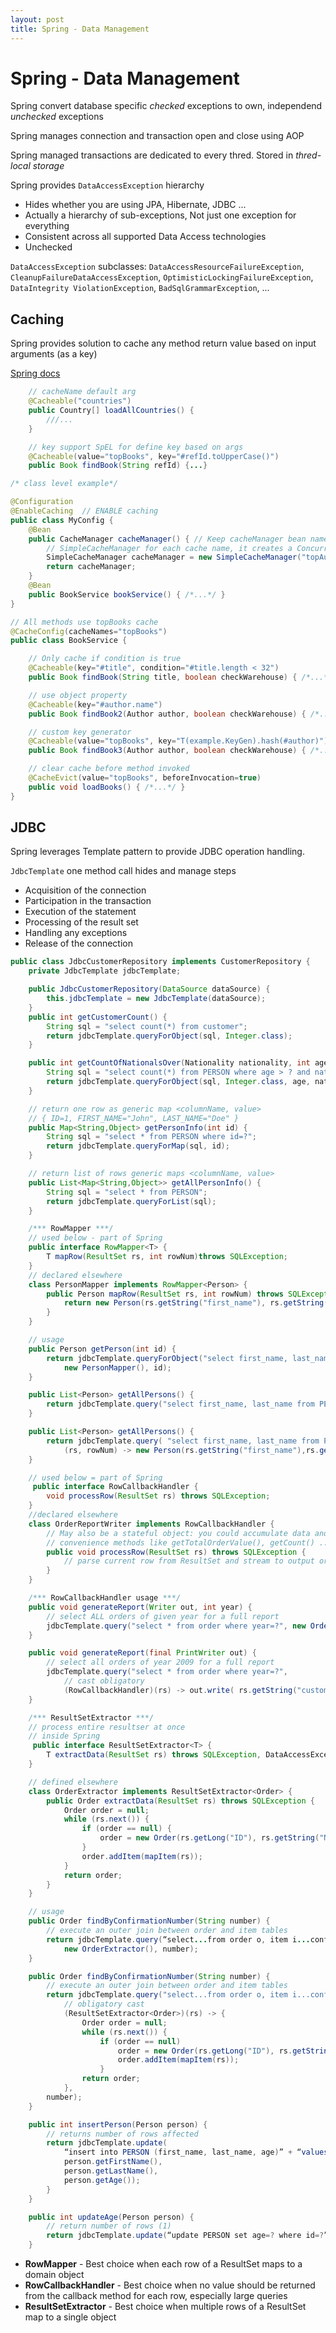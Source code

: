 ```yaml
---
layout: post
title: Spring - Data Management
---
```

# Spring - Data Management

Spring convert database specific _checked_ exceptions to own, independend _unchecked_ exceptions

Spring manages connection and transaction open and close using AOP

Spring managed transactions are dedicated to every thred. Stored in _thred-local storage_

Spring provides `DataAccessException` hierarchy

- Hides whether you are using JPA, Hibernate, JDBC ...
- Actually a hierarchy of sub-exceptions, Not just one exception for everything
- Consistent across all supported Data Access technologies
- Unchecked

`DataAccessException` subclasses: `DataAccessResourceFailureException`, `CleanupFailureDataAccessException`, `OptimisticLockingFailureException`, `DataIntegrity ViolationException`, `BadSqlGrammarException`, ...

## Caching

Spring provides solution to cache any method return value based on input arguments (as a key)

[Spring docs](https://docs.spring.io/spring/docs/current/spring-framework-reference/integration.html#cache)

```java
    // cacheName default arg
    @Cacheable("countries")
    public Country[] loadAllCountries() {
        ///...
    }

    // key support SpEL for define key based on args
    @Cacheable(value="topBooks", key="#refId.toUpperCase()")
    public Book findBook(String refId) {...}

/* class level example*/

@Configuration
@EnableCaching  // ENABLE caching
public class MyConfig {
    @Bean
    public CacheManager cacheManager() { // Keep cacheManager bean name
        // SimpleCacheManager for each cache name, it creates a ConcurrentHashMap
        SimpleCacheManager cacheManager = new SimpleCacheManager("topAuthors", "topBooks");
        return cacheManager;
    }
    @Bean
    public BookService bookService() { /*...*/ }
}

// All methods use topBooks cache
@CacheConfig(cacheNames="topBooks") 
public class BookService {

    // Only cache if condition is true
    @Cacheable(key="#title", condition="#title.length < 32")
    public Book findBook(String title, boolean checkWarehouse) { /*...*/ }

    // use object property
    @Cacheable(key="#author.name")
    public Book findBook2(Author author, boolean checkWarehouse) { /*...*/ }

    // custom key generator
    @Cacheable(value="topBooks", key="T(example.KeyGen).hash(#author)")
    public Book findBook3(Author author, boolean checkWarehouse) { /*...*/ }

    // clear cache before method invoked
    @CacheEvict(value="topBooks", beforeInvocation=true)
    public void loadBooks() { /*...*/ }
}
```

## JDBC

Spring leverages Template pattern to provide JDBC operation handling.

`JdbcTemplate` one method call hides and manage steps

- Acquisition of the connection 
- Participation in the transaction 
- Execution of the statement 
- Processing of the result set 
- Handling any exceptions 
- Release of the connection

```java
public class JdbcCustomerRepository implements CustomerRepository {
    private JdbcTemplate jdbcTemplate;

    public JdbcCustomerRepository(DataSource dataSource) {
        this.jdbcTemplate = new JdbcTemplate(dataSource);
    }
    public int getCustomerCount() {
        String sql = "select count(*) from customer";
        return jdbcTemplate.queryForObject(sql, Integer.class);
    }

    public int getCountOfNationalsOver(Nationality nationality, int age) {
        String sql = "select count(*) from PERSON where age > ? and nationality = ?";
        return jdbcTemplate.queryForObject(sql, Integer.class, age, nationality.toString());
    }

    // return one row as generic map <columnName, value>
    // { ID=1, FIRST_NAME="John", LAST_NAME="Doe" }
    public Map<String,Object> getPersonInfo(int id) {
        String sql = "select * from PERSON where id=?";
        return jdbcTemplate.queryForMap(sql, id);
    }

    // return list of rows generic maps <columnName, value>
    public List<Map<String,Object>> getAllPersonInfo() {
        String sql = "select * from PERSON";
        return jdbcTemplate.queryForList(sql);
    }

    /*** RowMapper ***/
    // used below - part of Spring
    public interface RowMapper<T> {
        T mapRow(ResultSet rs, int rowNum)throws SQLException; 
    }
    // declared elsewhere
    class PersonMapper implements RowMapper<Person> {
        public Person mapRow(ResultSet rs, int rowNum) throws SQLException {
            return new Person(rs.getString("first_name"), rs.getString("last_name"));
        }
    }

    // usage
    public Person getPerson(int id) {
        return jdbcTemplate.queryForObject("select first_name, last_name from PERSON where id=?", 
            new PersonMapper(), id);
    }

    public List<Person> getAllPersons() { 
        return jdbcTemplate.query("select first_name, last_name from PERSON", new PersonMapper());
    }

    public List<Person> getAllPersons() {
        return jdbcTemplate.query( "select first_name, last_name from PERSON",
            (rs, rowNum) -> new Person(rs.getString("first_name"),rs.getString("last_name")));
    }

    // used below = part of Spring
     public interface RowCallbackHandler {
        void processRow(ResultSet rs) throws SQLException;
    }
    //declared elsewhere
    class OrderReportWriter implements RowCallbackHandler { 
        // May also be a stateful object: you could accumulate data and add
        // convenience methods like getTotalOrderValue(), getCount() ...
        public void processRow(ResultSet rs) throws SQLException {
            // parse current row from ResultSet and stream to output or collect infromation
        }
    }

    /*** RowCallbackHandler usage ***/
    public void generateReport(Writer out, int year) {
        // select ALL orders of given year for a full report
        jdbcTemplate.query("select * from order where year=?", new OrderReportWriter(out), year);
    }

    public void generateReport(final PrintWriter out) {
        // select all orders of year 2009 for a full report
        jdbcTemplate.query("select * from order where year=?",
            // cast obligatory
            (RowCallbackHandler)(rs) -> out.write( rs.getString("customer"), ... ), 2016);
    }

    /*** ResultSetExtractor ***/
    // process entire resultser at once
    // inside Spring
     public interface ResultSetExtractor<T> {
        T extractData(ResultSet rs) throws SQLException, DataAccessException;
    }

    // defined elsewhere
    class OrderExtractor implements ResultSetExtractor<Order> {
        public Order extractData(ResultSet rs) throws SQLException {
            Order order = null;
            while (rs.next()) {
                if (order == null) {
                    order = new Order(rs.getLong("ID"), rs.getString("NAME"), ...);
                }
                order.addItem(mapItem(rs));
            }
            return order;
        }
    }

    // usage
    public Order findByConfirmationNumber(String number) {
        // execute an outer join between order and item tables
        return jdbcTemplate.query(“select...from order o, item i...conf_id = ?”,
            new OrderExtractor(), number);
    }

    public Order findByConfirmationNumber(String number) {
        // execute an outer join between order and item tables
        return jdbcTemplate.query("select...from order o, item i...conf_id = ?",
            // obligatory cast
            (ResultSetExtractor<Order>)(rs) -> {
                Order order = null;
                while (rs.next()) {
                    if (order == null)
                        order = new Order(rs.getLong("ID"), rs.getString("NAME"), ...);
                        order.addItem(mapItem(rs)); 
                    }
                return order;
            },
        number);
    }

    public int insertPerson(Person person) {
        // returns number of rows affected
        return jdbcTemplate.update(
            “insert into PERSON (first_name, last_name, age)” + “values (?, ?, ?)”,
            person.getFirstName(),
            person.getLastName(),
            person.getAge());
        }
    }

    public int updateAge(Person person) {
        // return number of rows (1)
        return jdbcTemplate.update(“update PERSON set age=? where id=?”, person.getAge(), person.getId());
    }
```

- **RowMapper** - Best choice when each row of a ResultSet maps to a domain object
- **RowCallbackHandler** - Best choice when no value should be returned from the callback method for each row, especially large queries
- **ResultSetExtractor** - Best choice when multiple rows of a ResultSet map to a single object